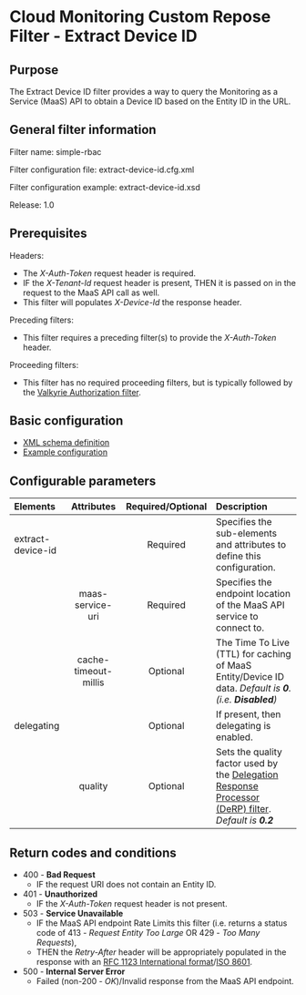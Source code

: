 # Cloud Monitoring Custom Repose Filter - Extract Device ID

## Purpose
The Extract Device ID filter provides a way to query the Monitoring as a Service (MaaS) API to obtain a Device ID based on the Entity ID in the URL. 

## General filter information
Filter name: simple-rbac

Filter configuration file: extract-device-id.cfg.xml

Filter configuration example: extract-device-id.xsd

Release: 1.0

## Prerequisites
Headers:

* The *X-Auth-Token* request header is required.
* IF the *X-Tenant-Id* request header is present, THEN it is passed on in the request to the MaaS API call as well.
* This filter will populates *X-Device-Id* the response header.

Preceding filters:

* This filter requires a preceding filter(s) to provide the *X-Auth-Token* header.

Proceeding filters:

* This filter has no required proceeding filters, but is typically followed by the [Valkyrie Authorization filter](https://repose.atlassian.net/wiki/display/REPOSE/Valkyrie+Authorization+filter).

## Basic configuration
* [XML schema definition](https://github.com/rackerlabs/cloud-monitoring-filter-bundle/blob/master/extract-device-id/src/main/resources/META-INF/schema/config/extract-device-id.xsd)
* [Example configuration](https://github.com/rackerlabs/cloud-monitoring-filter-bundle/blob/master/extract-device-id/src/main/resources/META-INF/schema/examples/extract-device-id.cfg.xml)

## Configurable parameters
| Elements          | Attributes           | Required/Optional | Description |
|:----------------- |:--------------------:|:-----------------:|:-------------------------------------------------------------------------------------------------------- |
| extract-device-id |                      | Required          | Specifies the sub-elements and attributes to define this configuration.                                  |
|                   | maas-service-uri     | Required          | Specifies the endpoint location of the MaaS API service to connect to.                                   |
|                   | cache-timeout-millis | Optional          | The Time To Live (TTL) for caching of MaaS Entity/Device ID data. *Default is **0**. (i.e. **Disabled**)*|
| delegating        |                      | Optional          | If present, then delegating is enabled.                                                                  |
|                   | quality              | Optional          | Sets the quality factor used by the [Delegation Response Processor (DeRP) filter](https://repose.atlassian.net/wiki/display/REPOSE/Delegation+Response+Processor+%28DeRP%29+Filter). *Default is **0.2***|

## Return codes and conditions
* 400 - **Bad Request**
  * IF the request URI does not contain an Entity ID.
* 401 - **Unauthorized**
  * IF the *X-Auth-Token* request header is not present.
* 503 - **Service Unavailable**
  * IF the MaaS API endpoint Rate Limits this filter (i.e. returns a status code of 413 - *Request Entity Too Large* OR 429 - *Too Many Requests*),
  * THEN the *Retry-After* header will be appropriately populated in the response with an [RFC 1123 International format](https://www.ietf.org/rfc/rfc1123.txt)/[ISO 8601](http://www.w3.org/TR/NOTE-datetime).
* 500 - **Internal Server Error**
  * Failed (non-200 - *OK*)/Invalid response from the MaaS API endpoint.
